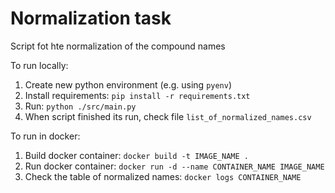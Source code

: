 # Normalization task
Script fot hte normalization of the compound names

To run locally:
1) Create new python environment (e.g. using `pyenv`)
2) Install requirements: `pip install -r requirements.txt`
3) Run: `python ./src/main.py`
4) When script finished its run, check file `list_of_normalized_names.csv`

To run in docker:
1) Build docker container: `docker build -t IMAGE_NAME .`
2) Run docker container: `docker run -d --name CONTAINER_NAME IMAGE_NAME`
3) Check the table of normalized names: `docker logs CONTAINER_NAME`